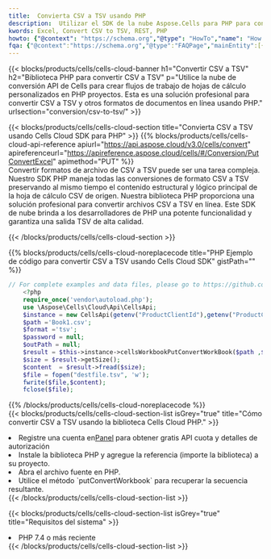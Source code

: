 ```yaml
---
title:  Convierta CSV a TSV usando PHP
description:  Utilizar el SDK de la nube Aspose.Cells para PHP para convertir un archivo en formato CSV a un archivo en formato TSV.
kwords: Excel, Convert CSV to TSV, REST, PHP
howto: {"@context": "https://schema.org","@type": "HowTo","name": "How to convert CSV to TSV using the Cells Cloud PHP library.","description": "How to convert CSV to TSV using the Cells Cloud PHP library.","image": {"@type": "ImageObject"},"url": "/php/conversion/csv-to-tsv/","step": [{ "@type": "HowToStep","name": "How to convert CSV to TSV using the Cells Cloud PHP library. step 1", "image": {"@type": "ImageObject",},"url": "/php/conversion/csv-to-tsv/","text": "Register an account at <a href='https://dashboard.aspose.cloud/'>Dashboard</a> to get free API quota & authorization details",},{ "@type": "HowToStep","name": "How to convert CSV to TSV using the Cells Cloud PHP library. step 1", "image": {"@type": "ImageObject",},"url": "/php/conversion/csv-to-tsv/","text": "Install PHP library and add the reference (import the library) to your project.",},{ "@type": "HowToStep","name": "How to convert CSV to TSV using the Cells Cloud PHP library. step 1", "image": {"@type": "ImageObject",},"url": "/php/conversion/csv-to-tsv/","text": "Open the source file in PHP.",},{ "@type": "HowToStep","name": "How to convert CSV to TSV using the Cells Cloud PHP library. step 1", "image": {"@type": "ImageObject",},"url": "/php/conversion/csv-to-tsv/","text": "Use the `putConvertWorkbook` method to retrieve the resulting stream.",}, ],"supply": {"@type": "HowToSupply","name": "document"},"tool": [{"@type": "HowToTool","name": "phpstorm, Visual Studio Code, Eclipse"},{"@type": "HowToTool","name": "Aspose Cells"}],"totalTime": "PT6M"}
fqa: {"@context":"https://schema.org","@type":"FAQPage","mainEntity":[{"@type":"Question","name":"Why convert file formats in C# using REST API?","acceptedAnswer":{"@type":"Answer","text":"Documents are encoded in many ways, and some files may be incompatible with the software you use. To open and read such files, just convert them to appropriate file formats.<br/><ol><li>Install .NET SDK and add the reference (import the library) to your project.</li><li>Open the source file in C# using REST API.</li><li>Call the PutConvertWorkbookRequest() method, passing an output filename with required extension.</li><li>Get the result of conversion as a separate file.</li></ol>"}},{"@type":"Question","name":"What file formats can I convert with your C# library?","acceptedAnswer":{"@type":"Answer","text":"We support a variety of file formats for conversion using .NET library, including XLSX, Excel, xls , PDF, CSV, HTML, Markdown, XML, PNG, JPG, TIFF, Json, TXT and many more."}},{"@type":"Question","name":"What is the maximum allowed file size for conversion using this .NET library?","acceptedAnswer":{"@type":"Answer","text":"There are no file size limits for format conversions using .NET library."}}]}
---
```

{{< blocks/products/cells/cells-cloud-banner h1="Convertir CSV a TSV" h2="Biblioteca PHP para convertir CSV a TSV" p="Utilice la nube de conversión API de Cells para crear flujos de trabajo de hojas de cálculo personalizados en PHP proyectos. Esta es una solución profesional para convertir CSV a TSV y otros formatos de documentos en línea usando PHP." urlsection="conversion/csv-to-tsv/" >}}

{{< blocks/products/cells/cells-cloud-section title="Convierta CSV a TSV usando Cells Cloud SDK para PHP" >}}
{{% blocks/products/cells/cells-cloud-api-reference apiurl="https://api.aspose.cloud/v3.0/cells/convert" apireferenceurl="https://apireference.aspose.cloud/cells/#/Conversion/PutConvertExcel" apimethod="PUT" %}}
<br/>
Convertir formatos de archivo de CSV a TSV puede ser una tarea compleja. Nuestro SDK PHP maneja todas las conversiones de formato CSV a TSV preservando al mismo tiempo el contenido estructural y lógico principal de la hoja de cálculo CSV de origen. Nuestra biblioteca PHP proporciona una solución profesional para convertir archivos CSV a TSV en línea. Este SDK de nube brinda a los desarrolladores de PHP una potente funcionalidad y garantiza una salida TSV de alta calidad.

{{< /blocks/products/cells/cells-cloud-section >}}

{{% blocks/products/cells/cells-cloud-noreplacecode title="PHP Ejemplo de código para convertir CSV a TSV usando Cells Cloud SDK" gistPath="" %}}
 
```php
// For complete examples and data files, please go to https://github.com/aspose-cells-cloud/aspose-cells-cloud-php/
    <?php
    require_once('vendor\autoload.php');
    use \Aspose\Cells\Cloud\Api\CellsApi;
    $instance = new CellsApi(getenv("ProductClientId"),getenv("ProductClientSecret"));
    $path ='Book1.csv';    
    $format ='tsv';
    $password = null;
    $outPath = null;      
    $result = $this->instance->cellsWorkbookPutConvertWorkBook($path ,$format, $password,  $outPath);
    $size = $result->getSize();
    $content  = $result->fread($size);
    $file = fopen("destfile.tsv", 'w');
    fwrite($file,$content);
    fclose($file);
```
 
{{% /blocks/products/cells/cells-cloud-noreplacecode %}}
<br/>
{{< blocks/products/cells/cells-cloud-section-list isGrey="true" title="Cómo convertir CSV a TSV usando la biblioteca Cells Cloud PHP." >}}
<li> Registre una cuenta en<a href="https://dashboard.aspose.cloud/">Panel</a> para obtener gratis API cuota y detalles de autorización</li>
<li>Instale la biblioteca PHP y agregue la referencia (importe la biblioteca) a su proyecto.</li>
<li>Abra el archivo fuente en PHP.</li>
<li>Utilice el método `putConvertWorkbook` para recuperar la secuencia resultante.</li>
{{< /blocks/products/cells/cells-cloud-section-list >}}

{{< blocks/products/cells/cells-cloud-section-list isGrey="true" title="Requisitos del sistema" >}}
<li>PHP 7.4 o más reciente</li>
{{< /blocks/products/cells/cells-cloud-section-list >}}

